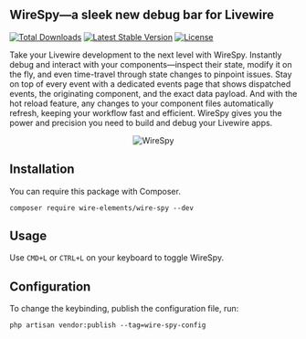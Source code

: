 ## WireSpy—a sleek new debug bar for Livewire

<p>
<a href="https://packagist.org/packages/wire-elements/wire-spy"><img src="https://img.shields.io/packagist/dt/wire-elements/wire-spy" alt="Total Downloads"></a>
<a href="https://packagist.org/packages/wire-elements/wire-spy"><img src="https://img.shields.io/packagist/v/wire-elements/wire-spy" alt="Latest Stable Version"></a>
<a href="https://packagist.org/packages/wire-elements/wire-spy"><img src="https://img.shields.io/packagist/l/wire-elements/wire-spy" alt="License"></a>
</p>

Take your Livewire development to the next level with WireSpy. Instantly debug and interact with your components—inspect their state, modify it on the fly, and even time-travel through state changes to pinpoint issues. Stay on top of every event with a dedicated events page that shows dispatched events, the originating component, and the exact data payload. And with the hot reload feature, any changes to your component files automatically refresh, keeping your workflow fast and efficient. WireSpy gives you the power and precision you need to build and debug your Livewire apps.

<p align="center"><img src="/.github/bar.png" alt="WireSpy"></p>

## Installation

You can require this package with Composer.

```shell
composer require wire-elements/wire-spy --dev
```

## Usage
Use `CMD+L` or `CTRL+L` on your keyboard to toggle WireSpy.

## Configuration
To change the keybinding, publish the configuration file, run:

```shell
php artisan vendor:publish --tag=wire-spy-config
```


